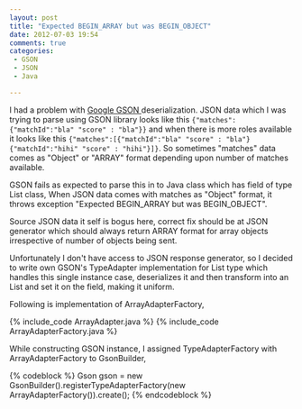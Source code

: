 ```yaml
---
layout: post
title: "Expected BEGIN_ARRAY but was BEGIN_OBJECT"
date: 2012-07-03 19:54
comments: true
categories:
 - GSON
 - JSON
 - Java

---
```


I had a problem with <a href="http://code.google.com/p/google-gson/">Google GSON </a>  deserialization. JSON data which I was trying to parse using GSON library looks like this `{"matches":{"matchId":"bla" "score" : "bla"}}` and when there is more roles available it looks like this `{"matches":[{"matchId":"bla" "score" : "bla"}{"matchId":"hihi" "score" : "hihi"}]}`. So sometimes
"matches" data comes as "Object" or "ARRAY" format depending upon number of matches available.

GSON fails as expected to parse this in to Java class which has field of type List class, When JSON data comes with matches as "Object" format, it throws exception "Expected BEGIN_ARRAY but was BEGIN_OBJECT".
 
Source JSON data it self is bogus here, correct fix should be at JSON generator which should always return ARRAY format for array objects irrespective of number of objects being sent.

Unfortunately I don't have access to JSON response generator, so I decided to write own GSON's TypeAdapter implementation for List type which handles this single instance case, deserializes it and then transform into an List and set it on the field, making it uniform.

Following is implementation of ArrayAdapterFactory,
 

{% include_code ArrayAdapter.java %}
{% include_code ArrayAdapterFactory.java %}

While constructing GSON instance, I assigned TypeAdapterFactory with ArrayAdapterFactory to GsonBuilder,

{% codeblock %}
Gson gson = new GsonBuilder().registerTypeAdapterFactory(new ArrayAdapterFactory()).create();
{% endcodeblock %}






		


 
